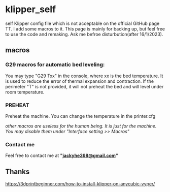 # klipper_self
self Klipper config file which is not acceptable on the official GitHub page TT. I add some macros to it. 
This page is mainly for backing up, but feel free to use the code and remaking. Ask me befroe disturbution(after 16/1/2023).

## macros
### G29 macros for automatic bed leveling:

You may type "G29 Txx" in the console, where xx is the bed temperature. It is used to reduce the error of thermal expansion and contraction. 
If the perimeter "T" is not provided, it will not preheat the bed and will level under room temperature.

### PREHEAT
Preheat the machine. You can change the temperature in the printer.cfg

*other macros are useless for the human being. It is just for the machine. You may disable them under "Interface setting >> Macros"*

### Contact me
Feel free to contact me at **"jackyhe398@gmail.com"**

## Thanks
https://3dprintbeginner.com/how-to-install-klipper-on-anycubic-vyper/
